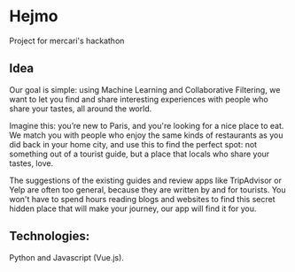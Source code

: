# Hejmo
Project for mercari's hackathon

## Idea

Our goal is simple: using Machine Learning and Collaborative Filtering, we want to let you find and share interesting experiences with people who share your tastes, all around the world.

Imagine this: you’re new to Paris, and you're looking for a nice place to eat. We match you with people who enjoy the same kinds of restaurants as you did back in your home city, and use this to find the perfect spot: not something out of a tourist guide, but a place that locals who share your tastes, love.

The suggestions of the existing guides and review apps like TripAdvisor or Yelp are often too general, because they are written by and for tourists. You won't have to spend hours reading blogs and websites to find this secret hidden place that will make your journey, our app will find it for you. 


## Technologies:

Python and Javascript (Vue.js).
